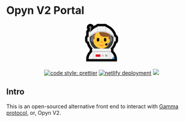 # Opyn V2 Portal

<p align="center">

<img width=100 src="src/imgs/misc/man-astronaut-microsoft.png">
<br>
<br>

<a href="#badge">
    <img alt="code style: prettier" src="https://img.shields.io/badge/code_style-prettier-ff69b4.svg?style=flat-square"></a> 

<a href="https://app.netlify.com/sites/opynv2-portal/deploys">
    <img alt="netlify deployment" src="https://api.netlify.com/api/v1/badges/19d789ad-775c-4147-87aa-25bdd2dd9456/deploy-status"></a> 

<a>
  <img src="https://img.shields.io/github/last-commit/antoncoding/opyn-v2-portal">
</a>
<br>
</p>

## Intro

This is an open-sourced alternative front end to interact with [Gamma protocol](https://github.com/opynfinance/GammaProtocol), or,  Opyn V2.
 